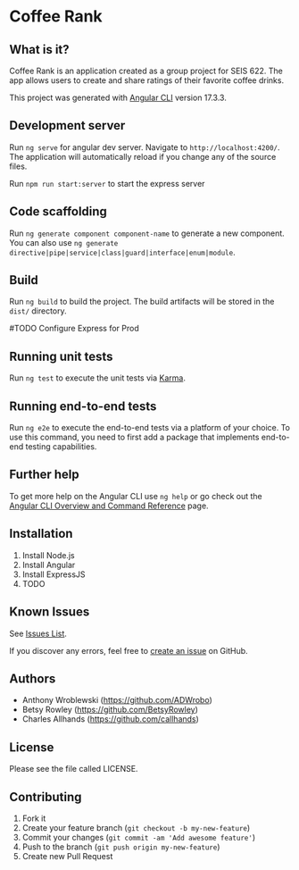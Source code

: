 # Coffee Rank

## What is it?

Coffee Rank is an application created as a group project for SEIS 622. The app allows users to create and share ratings of their favorite coffee drinks.

This project was generated with [Angular CLI](https://github.com/angular/angular-cli) version 17.3.3.

## Development server

Run `ng serve` for angular dev server. Navigate to `http://localhost:4200/`. The application will automatically reload if you change any of the source files.

Run `npm run start:server` to start the express server

## Code scaffolding

Run `ng generate component component-name` to generate a new component. You can also use `ng generate directive|pipe|service|class|guard|interface|enum|module`.

## Build

Run `ng build` to build the project. The build artifacts will be stored in the `dist/` directory.

#TODO Configure Express for Prod

## Running unit tests

Run `ng test` to execute the unit tests via [Karma](https://karma-runner.github.io).

## Running end-to-end tests

Run `ng e2e` to execute the end-to-end tests via a platform of your choice. To use this command, you need to first add a package that implements end-to-end testing capabilities.

## Further help

To get more help on the Angular CLI use `ng help` or go check out the [Angular CLI Overview and Command Reference](https://angular.io/cli) page.

## Installation

1. Install Node.js
2. Install Angular
3. Install ExpressJS
4. TODO

## Known Issues
See [Issues List](https://github.com/ADWrobo/coffee-ranking-platform/issues).

If you discover any errors, feel free to [create an issue](https://github.com/ADWrobo/coffee-ranking-platform/issues/new) on GitHub.

## Authors

* Anthony Wroblewski (https://github.com/ADWrobo)
* Betsy Rowley (https://github.com/BetsyRowley)
* Charles Allhands (https://github.com/callhands)

## License

Please see the file called LICENSE.

## Contributing

1. Fork it
2. Create your feature branch (`git checkout -b my-new-feature`)
3. Commit your changes (`git commit -am 'Add awesome feature'`)
4. Push to the branch (`git push origin my-new-feature`)
5. Create new Pull Request
